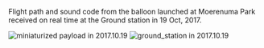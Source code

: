 Flight path and sound code from the balloon launched at Moerenuma Park received on real time at the Ground station in 19 Oct, 2017.

<img src="https://github.com/siaflab/space-moere-flight-data/blob/master/171019/balloon_launch.jpg" alt="miniaturized payload in 2017.10.19" title="Aminiaturized payload at 2017.10.19">

<img src="https://github.com/siaflab/space-moere-flight-data/blob/master/171019/ground_station.jpg" alt="ground_station in 2017.10.19" title="ground_station in 2017.10.19">
